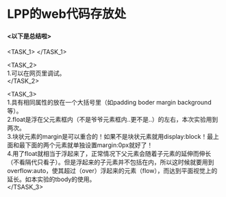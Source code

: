 <h1>LPP的web代码存放处</h1>

<h3><LPP的web代码存放处啦></h3>

<h4><以下是总结啦></h4>

<TASK_1>
</TASK_1>

<TASK_2><br />
  1.可以在网页里调试。<br />
</TASK_2>

<TASK_3><br />
  1.具有相同属性的放在一个大括号里（如padding boder margin background等）。<br />
  2.float是浮在父元素框内（不是爷爷元素框内..更不是..）的左右，本次实验用到两次。<br />
  3.块状元素的margin是可以重合的！如果不是块状元素就用display:block！最上面和最下面的两个元素就单独设置margin:0px就好了！<br />
  4.用了float就相当于浮起来了，正常情况下父元素会随着子元素的延伸而伸长（不看隔代只看子）。但是浮起来的子元素并不包括在内，所以这时候就要用到   overflow:auto，使其超过（over）浮起来的元素（flow），而达到平面视觉上的延长。如本实验的tbody的使用。<br />
</TSASK_3>
